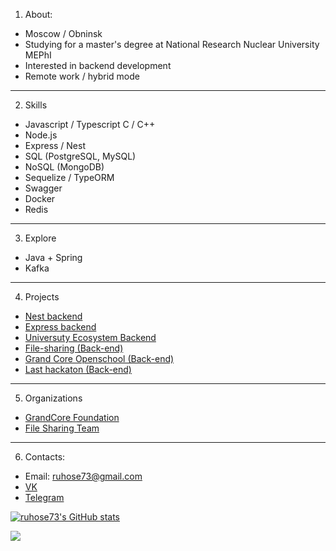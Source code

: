 1. About:
*  Moscow / Obninsk 
*  Studying for a master's degree at National Research Nuclear University MEPhI
*  Interested in backend development
*  Remote work / hybrid mode

---
2. Skills
*  Javascript / Typescript C / C++
*  Node.js
*  Express / Nest
*  SQL (PostgreSQL, MySQL)
*  NoSQL (MongoDB)
*  Sequelize / TypeORM
*  Swagger
*  Docker
*  Redis

---
3. Explore
*  Java + Spring
*  Kafka

---
4. Projects
*  [Nest backend](https://github.com/ruhose73/test-backend-nest)
*  [Express backend](https://github.com/ruhose73/test-backend)
*  [Universuty Ecosystem Backend](https://github.com/ruhose73/university-ecosystem-back)
*  [File-sharing (Back-end)](https://github.com/file-sharing-erp-team/file-sharing)
*  [Grand Core Openschool (Back-end)](https://github.com/grandcore/openschool)
*  [Last hackaton (Back-end)](https://github.com/badcodeTeam/code)

---
5. Organizations
*  [GrandCore Foundation](https://github.com/grandcore)
*  [File Sharing Team](https://github.com/file-sharing-erp-team)

---
6. Contacts:
*  Email: ruhose73@gmail.com
*  [VK](https://vk.com/chegevarys)
*  [Telegram](https://t.me/Toropcha)

<a href="http://www.github.com/ruhose73"><img src="https://github-readme-stats.vercel.app/api?username=ruhose73&show_icons=true&hide=&count_private=true&title_color=0891b2&text_color=ffffff&icon_color=0891b2&bg_color=1c1917&hide_border=true&show_icons=true" alt="ruhose73's GitHub stats" /></a>

<a href="http://www.github.com/ruhose73"><img src="https://github-readme-streak-stats.herokuapp.com/?user=ruhose73&stroke=ffffff&background=1c1917&ring=0891b2&fire=0891b2&currStreakNum=ffffff&currStreakLabel=0891b2&sideNums=ffffff&sideLabels=ffffff&dates=ffffff&hide_border=true" /></a>
